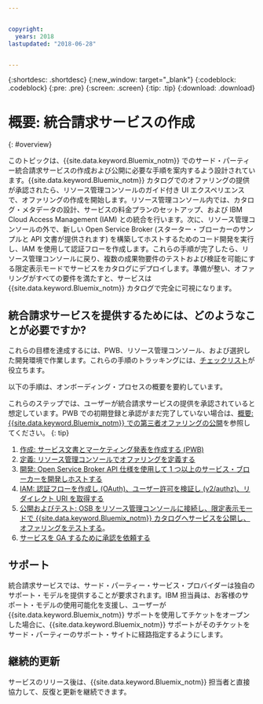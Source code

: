 ```yaml
---


copyright:
  years: 2018
lastupdated: "2018-06-28"


---
```


{:shortdesc: .shortdesc}
{:new_window: target="_blank"}
{:codeblock: .codeblock}
{:pre: .pre}
{:screen: .screen}
{:tip: .tip}
{:download: .download}

# 概要: 統合請求サービスの作成
{: #overview}

このトピックは、{{site.data.keyword.Bluemix_notm}} でのサード・パーティー統合請求サービスの作成および公開に必要な手順を案内するよう設計されています。{{site.data.keyword.Bluemix_notm}} カタログでのオファリングの提供が承認されたら、リソース管理コンソールのガイド付き UI エクスペリエンスで、オファリングの作成を開始します。リソース管理コンソール内では、カタログ・メタデータの設計、サービスの料金プランのセットアップ、および IBM Cloud Access Management (IAM) との統合を行います。次に、リソース管理コンソールの外で、新しい Open Service Broker (スターター・ブローカーのサンプルと API 文書が提供されます) を構築してホストするためのコード開発を実行し、IAM を使用して認証フローを作成します。これらの手順が完了したら、リソース管理コンソールに戻り、複数の成果物要件のテストおよび検証を可能にする限定表示モードでサービスをカタログにデプロイします。準備が整い、オファリングがすべての要件を満たすと、サービスは {{site.data.keyword.Bluemix_notm}} カタログで完全に可視になります。


## 統合請求サービスを提供するためには、どのようなことが必要ですか? 

これらの目標を達成するには、PWB、リソース管理コンソール、および選択した開発環境で作業します。これらの手順のトラッキングには、[チェックリスト](/docs/third-party/checklist.html#checklist)が役立ちます。

以下の手順は、オンボーディング・プロセスの概要を要約しています。

これらのステップでは、ユーザーが統合請求サービスの提供を承認されていると想定しています。PWB での初期登録と承認がまだ完了していない場合は、[概要: {{site.data.keyword.Bluemix_notm}} での第三者オファリングの公開](/docs/third-party/index.md)を参照してください。
{: tip}

1. [作成: サービス文書とマーケティング発表を作成する (PWB)](/docs/third-party/cis1-docs-marketing.html)
2. [定義: リソース管理コンソールでオファリングを定義する<!--{{site.data.keyword.Bluemix_notm}}-->](/docs/third-party/cis2-rmc-define.html)
3. [開発: Open Service Broker API 仕様を使用して 1 つ以上のサービス・ブローカーを開発しホストする](/docs/third-party/cis3-broker.html)
4. [IAM: 認証フローを作成し (OAuth)、ユーザー許可を検証し (v2/authz)、リダイレクト URI を取得する](/docs/third-party/cis5-iam.html)
5. [公開およびテスト: OSB をリソース管理コンソールに接続し、限定表示モードで {{site.data.keyword.Bluemix_notm}} カタログへサービスを公開し、オファリングをテストする](/docs/third-party/cis4-rmc-publish.html)。
6. [サービスを GA するために承認を依頼する](/docs/third-party/cis6-ga.html)

## サポート

統合請求サービスでは、サード・パーティー・サービス・プロバイダーは独自のサポート・モデルを提供することが要求されます。IBM 担当員は、お客様のサポート・モデルの使用可能化を支援し、ユーザーが {{site.data.keyword.Bluemix_notm}} サポートを使用してチケットをオープンした場合に、{{site.data.keyword.Bluemix_notm}} サポートがそのチケットをサード・パーティーのサポート・サイトに経路指定するようにします。

## 継続的更新

サービスのリリース後は、{{site.data.keyword.Bluemix_notm}} 担当者と直接協力して、反復と更新を継続できます。



